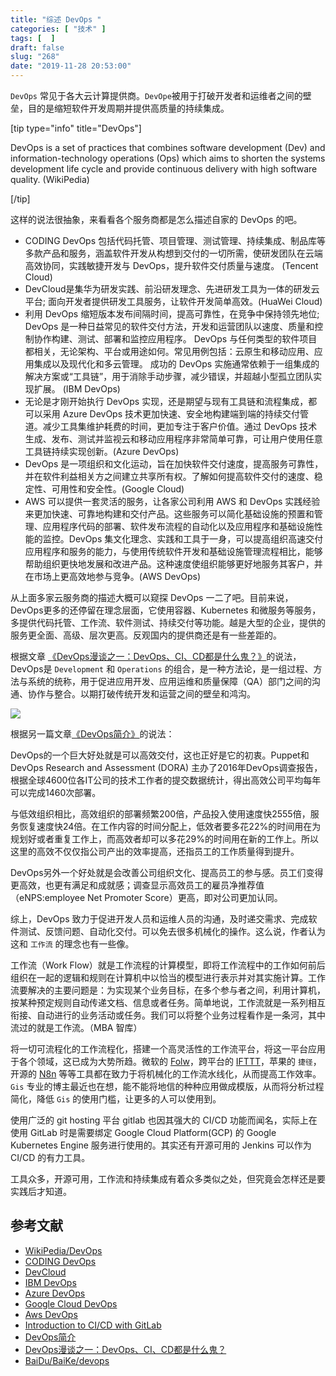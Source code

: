 ```yaml
---
title: "综述 DevOps "
categories: [ "技术" ]
tags: [  ]
draft: false
slug: "268"
date: "2019-11-28 20:53:00"
---
```


`DevOps` 常见于各大云计算提供商。`DevOpe`被用于打破开发者和运维者之间的壁垒，目的是缩短软件开发周期并提供高质量的持续集成。

[tip type="info" title="DevOps"]

DevOps is a set of practices that combines software development (Dev) and information-technology operations (Ops) which aims to shorten the systems development life cycle and provide continuous delivery with high software quality. (WikiPedia)

[/tip]

这样的说法很抽象，来看看各个服务商都是怎么描述自家的 DevOps 的吧。

 - CODING DevOps 包括代码托管、项目管理、测试管理、持续集成、制品库等多款产品和服务，涵盖软件开发从构想到交付的一切所需，使研发团队在云端高效协同，实践敏捷开发与 DevOps，提升软件交付质量与速度。 (Tencent Cloud)
 - DevCloud是集华为研发实践、前沿研发理念、先进研发工具为一体的研发云平台; 面向开发者提供研发工具服务，让软件开发简单高效。(HuaWei Cloud)
 - 利用 DevOps 缩短版本发布间隔时间，提高可靠性，在竞争中保持领先地位; DevOps 是一种日益常见的软件交付方法，开发和运营团队以速度、质量和控制协作构建、测试、部署和监控应用程序。 DevOps 与任何类型的软件项目都相关，无论架构、平台或用途如何。常见用例包括：云原生和移动应用、应用集成以及现代化和多云管理。 成功的 DevOps 实施通常依赖于一组集成的解决方案或“工具链”，用于消除手动步骤，减少错误，并超越小型孤立团队实现扩展。 (IBM DevOps)
 - 无论是才刚开始执行 DevOps 实现，还是期望与现有工具链和流程集成，都可以采用 Azure DevOps 技术更加快速、安全地构建端到端的持续交付管道。减少工具集维护耗费的时间，更加专注于客户价值。通过 DevOps 技术生成、发布、测试并监视云和移动应用程序非常简单可靠，可让用户使用任意工具链持续实现创新。(Azure DevOps)
 - DevOps 是一项组织和文化运动，旨在加快软件交付速度，提高服务可靠性，并在软件利益相关方之间建立共享所有权。了解如何提高软件交付的速度、稳定性、可用性和安全性。(Google Cloud)
 - AWS 可以提供一套灵活的服务，让各家公司利用 AWS 和 DevOps 实践经验来更加快速、可靠地构建和交付产品。这些服务可以简化基础设施的预置和管理、应用程序代码的部署、软件发布流程的自动化以及应用程序和基础设施性能的监控。DevOps 集文化理念、实践和工具于一身，可以提高组织高速交付应用程序和服务的能力，与使用传统软件开发和基础设施管理流程相比，能够帮助组织更快地发展和改进产品。这种速度使组织能够更好地服务其客户，并在市场上更高效地参与竞争。(AWS DevOps)

从上面多家云服务商的描述大概可以窥探 DevOps 一二了吧。目前来说，DevOps更多的还停留在理念层面，它使用容器、Kubernetes 和微服务等服务，多提供代码托管、工作流、软件测试、持续交付等功能。越是大型的企业，提供的服务更全面、高级、层次更高。反观国内的提供商还是有一些差距的。

根据文章 [《DevOps漫谈之一：DevOps、CI、CD都是什么鬼？》](https://blog.jjonline.cn/linux/238.html)的说法，DevOps是 `Development` 和 `Operations` 的组合，是一种方法论，是一组过程、方法与系统的统称，用于促进应用开发、应用运维和质量保障（QA）部门之间的沟通、协作与整合。以期打破传统开发和运营之间的壁垒和鸿沟。

![](https://imagehost-cdn.frytea.com/images/2019/11/28/ED8242FA-7556-4C45-8281-701224CAC38F.png)

根据另一篇文章[《DevOps简介》](https://www.cnblogs.com/liufei1983/p/7152013.html)的说法：

DevOps的一个巨大好处就是可以高效交付，这也正好是它的初衷。Puppet和DevOps Research and Assessment (DORA) 主办了2016年DevOps调查报告，根据全球4600位各IT公司的技术工作者的提交数据统计，得出高效公司平均每年可以完成1460次部署。

与低效组织相比，高效组织的部署频繁200倍，产品投入使用速度快2555倍，服务恢复速度快24倍。在工作内容的时间分配上，低效者要多花22%的时间用在为规划好或者重复工作上，而高效者却可以多花29%的时间用在新的工作上。所以这里的高效不仅仅指公司产出的效率提高，还指员工的工作质量得到提升。

DevOps另外一个好处就是会改善公司组织文化、提高员工的参与感。员工们变得更高效，也更有满足和成就感；调查显示高效员工的雇员净推荐值（eNPS:employee Net Promoter Score）更高，即对公司更加认同。

综上，DevOps 致力于促进开发人员和运维人员的沟通，及时递交需求、完成软件测试、反馈问题、自动化交付。可以免去很多机械化的操作。这么说，作者认为这和 `工作流` 的理念也有一些像。

工作流（Work Flow）就是工作流程的计算模型，即将工作流程中的工作如何前后组织在一起的逻辑和规则在计算机中以恰当的模型进行表示并对其实施计算。工作流要解决的主要问题是：为实现某个业务目标，在多个参与者之间，利用计算机，按某种预定规则自动传递文档、信息或者任务。简单地说，工作流就是一系列相互衔接、自动进行的业务活动或任务。我们可以将整个业务过程看作是一条河，其中流过的就是工作流。（MBA 智库）

将一切可流程化的工作流程化，搭建一个高灵活性的工作流平台，将这一平台应用于各个领域，这已成为大势所趋。微软的 [Folw](https://flow.microsoft.com/zh-cn/)，跨平台的 [IFTTT](https://ifttt.com/)，苹果的 `捷径`，开源的 [N8n](https://n8n.io/) 等等工具都在致力于将机械化的工作流水线化，从而提高工作效率。`Gis` 专业的博主最近也在想，能不能将地信的种种应用做成模版，从而将分析过程简化，降低 `Gis` 的使用门槛，让更多的人可以使用到。

使用广泛的 git hosting 平台 gitlab 也因其强大的 CI/CD 功能而闻名，实际上在使用 GitLab 时是需要绑定 Google Cloud Platform(GCP) 的 Google Kubernetes Engine 服务进行使用的。其实还有开源可用的 Jenkins 可以作为 CI/CD 的有力工具。

工具众多，开源可用，工作流和持续集成有着众多类似之处，但究竟会怎样还是要实践后才知道。

## 参考文献

 - [WikiPedia/DevOps](https://en.wikipedia.org/wiki/DevOps)
 - [CODING DevOps](https://cloud.tencent.com/product/coding)
 - [DevCloud](https://www.huaweicloud.com/devcloud/)
 - [IBM DevOps](https://www.ibm.com/cn-zh/cloud/devops)
 - [Azure DevOps](https://azure.microsoft.com/zh-cn/product-categories/devops/)
 - [Google Cloud DevOps](https://cloud.google.com/devops/)
 - [Aws DevOps](https://aws.amazon.com/cn/devops/)
 - [Introduction to CI/CD with GitLab](https://docs.gitlab.com/ee/ci/introduction/)
 - [DevOps简介](https://www.cnblogs.com/liufei1983/p/7152013.html)
 - [DevOps漫谈之一：DevOps、CI、CD都是什么鬼？](https://blog.jjonline.cn/linux/238.html)
 - [BaiDu/BaiKe/devops](https://baike.baidu.com/item/devops/2613029)

